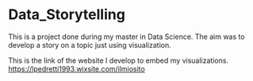 # Data_Storytelling

This is a project done during my master in Data Science. The aim was to develop a story on a topic just using visualization.

This is the link of the website I develop to embed my visualizations.
https://lpedretti1993.wixsite.com/ilmiosito
